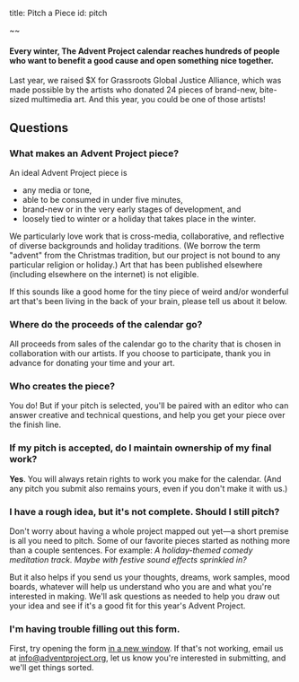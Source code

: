 title: Pitch a Piece
id: pitch

~~

#### Every winter, The Advent Project calendar reaches hundreds of people who want to benefit a good cause and open something nice together.

Last year, we raised $X for Grassroots Global Justice Alliance, which was made possible by the artists who donated 24 pieces of brand-new, bite-sized multimedia art. And this year, you could be one of those artists!

## Questions

### What makes an Advent Project piece?

An ideal Advent Project piece is

* any media or tone,
* able to be consumed in under five minutes,
* brand-new or in the very early stages of development, and
* loosely tied to winter or a holiday that takes place in the winter.

We particularly love work that is cross-media, collaborative, and reflective of diverse backgrounds and holiday traditions. (We borrow the term "advent" from the Christmas tradition, but our project is not bound to any particular religion or holiday.) Art that has been published elsewhere (including elsewhere on the internet) is not eligible.

If this sounds like a good home for the tiny piece of weird and/or wonderful art that's been living in the back of your brain, please tell us about it below.


### Where do the proceeds of the calendar go?

All proceeds from sales of the calendar go to the charity that is chosen in collaboration with our artists. If you choose to participate, thank you in advance for donating your time and your art.


### Who creates the piece?

You do! But if your pitch is selected, you'll be paired with an editor who can answer creative and technical questions, and help you get your piece over the finish line.


### If my pitch is accepted, do I maintain ownership of my final work?

**Yes**. You will always retain rights to work you make for the calendar. (And any pitch you submit also remains yours, even if you don't make it with us.)


### I have a rough idea, but it's not complete. Should I still pitch?

Don't worry about having a whole project mapped out yet—a short premise is all you need to pitch. Some of our favorite pieces started as nothing more than a couple sentences. For example: *A holiday-themed comedy meditation track. Maybe with festive sound effects sprinkled in?*

But it also helps if you send us your thoughts, dreams, work samples, mood boards, whatever will help us understand who you are and what you're interested in making. We'll ask questions as needed to help you draw out your idea and see if it's a good fit for this year's Advent Project.


### I'm having trouble filling out this form.

First, try opening the form [in a new window](https://8km48pp3tz9.typeform.com/to/Y9zBC6oz). If that's not working, email us at [info@adventproject.org](mailto:info@adventproject.org), let us know you're interested in submitting, and we'll get things sorted.